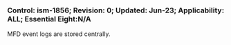 ### Control: ism-1856; Revision: 0; Updated: Jun-23; Applicability: ALL; Essential Eight:N/A
<p>MFD event logs are stored centrally.</p>